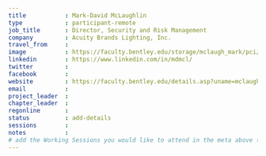 ```yaml
---
title           : Mark-David McLaughlin
type            : participant-remote
job_title       : Director, Security and Risk Management
company         : Acuity Brands Lighting, Inc.
travel_from     :
image           : https://faculty.bentley.edu/storage/mclaugh_mark/pci/mclaugh_mark-1.jpg
linkedin        : https://www.linkedin.com/in/mdmcl/
twitter         :
facebook        :
website         : https://faculty.bentley.edu/details.asp?uname=mclaugh_mark
email           :
project_leader  :
chapter_leader  :
regonline       :
status          : add-details
sessions        :
notes           :
# add the Working Sessions you would like to attend in the meta above (use the session's title) e.g. sessions (one per line): -Security Playbooks Diagrams -Hackathon Daily Sessions
---
```


<!-- put more details about participant here -->
